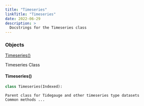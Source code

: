 ```yaml
---
title: "Timeseries"
linkTitle: "Timeseries"
date: 2022-06-29
description: >
  Docstrings for the Timeseries class
---
```

### Objects

[Timeseries()](#timeseries)<br />

Timeseries Class
#### Timeseries()
```python
class Timeseries(Indexed):
```

```
Parent class for Tidegauge and other timeseries type datasets
Common methods ...
```
